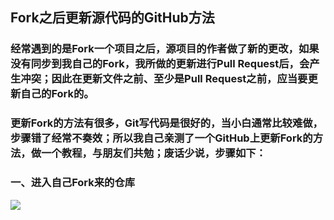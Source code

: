 ## Fork之后更新源代码的GitHub方法

### 经常遇到的是Fork一个项目之后，源项目的作者做了新的更改，如果没有同步到我自己的Fork，我所做的更新进行Pull Request后，会产生冲突；因此在更新文件之前、至少是Pull Request之前，应当要更新自己的Fork的。

### 更新Fork的方法有很多，Git写代码是很好的，当小白通常比较难做，步骤错了经常不奏效；所以我自己亲测了一个GitHub上更新Fork的方法，做一个教程，与朋友们共勉；废话少说，步骤如下：

### 一、进入自己Fork来的仓库
![](pic/ForkFetch1.png)
